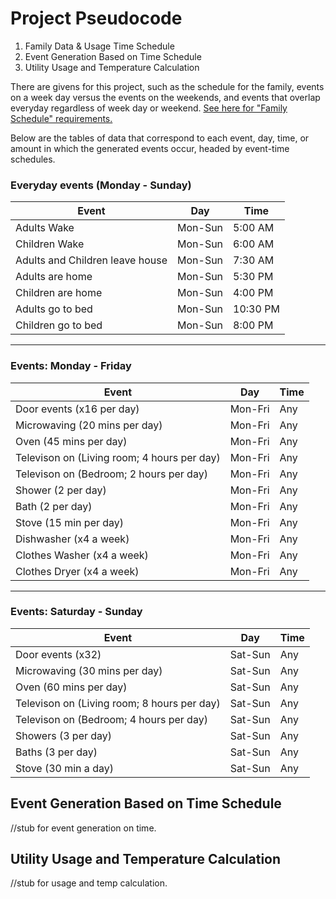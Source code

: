 # Project Pseudocode

1. Family Data & Usage Time Schedule
2. Event Generation Based on Time Schedule
3. Utility Usage and Temperature Calculation

There are givens for this project, such as the schedule for the family, events on a week day versus the events on the weekends, and events that overlap everyday regardless of week day or weekend. [See here for "Family Schedule" requirements.](project_requirements.pdf)

Below are the tables of data that correspond to each event, day, time, or amount in which the generated events occur, headed by event-time schedules.

### **Everyday events (Monday - Sunday)**

| Event                           | Day     | Time     |
| ------------------------------- | ------- | -------- |
| Adults Wake                     | Mon-Sun | 5:00 AM  |
| Children Wake                   | Mon-Sun | 6:00 AM  |
| Adults and Children leave house | Mon-Sun | 7:30 AM  |
| Adults are home                 | Mon-Sun | 5:30 PM  |
| Children are home               | Mon-Sun | 4:00 PM  |
| Adults go to bed                | Mon-Sun | 10:30 PM |
| Children go to bed              | Mon-Sun | 8:00 PM  |

---

### **Events: Monday - Friday**

| Event                                       | Day     | Time |
| ------------------------------------------- | ------- | ---- |
| Door events (x16 per day)                   | Mon-Fri | Any  |
| Microwaving (20 mins per day)               | Mon-Fri | Any  |
| Oven (45 mins per day)                      | Mon-Fri | Any  |
| Televison on (Living room; 4 hours per day) | Mon-Fri | Any  |
| Televison on (Bedroom; 2 hours per day)     | Mon-Fri | Any  |
| Shower (2 per day)                          | Mon-Fri | Any  |
| Bath (2 per day)                            | Mon-Fri | Any  |
| Stove (15 min per day)                      | Mon-Fri | Any  |
| Dishwasher (x4 a week)                      | Mon-Fri | Any  |
| Clothes Washer (x4 a week)                  | Mon-Fri | Any  |
| Clothes Dryer (x4 a week)                   | Mon-Fri | Any  |

---

### **Events: Saturday - Sunday**

| Event                                       | Day     | Time |
| ------------------------------------------- | ------- | ---- |
| Door events (x32)                           | Sat-Sun | Any  |
| Microwaving (30 mins per day)               | Sat-Sun | Any  |
| Oven (60 mins per day)                      | Sat-Sun | Any  |
| Televison on (Living room; 8 hours per day) | Sat-Sun | Any  |
| Televison on (Bedroom; 4 hours per day)     | Sat-Sun | Any  |
| Showers (3 per day)                         | Sat-Sun | Any  |
| Baths (3 per day)                           | Sat-Sun | Any  |
| Stove (30 min a day)                        | Sat-Sun | Any  |

## Event Generation Based on Time Schedule

//stub for event generation on time.

## Utility Usage and Temperature Calculation

//stub for usage and temp calculation.
